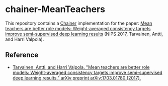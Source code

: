 # chainer-MeanTeachers

This repository contains a [Chainer](https://chainer.org/) implementation for the paper: [Mean teachers are better role models: Weight-averaged consistency targets improve semi-supervised deep learning results](https://arxiv.org/abs/1703.01780) (NIPS 2017, Tarvainen, Antti, and Harri Valpola).

## Reference

- [Tarvainen, Antti, and Harri Valpola. "Mean teachers are better role models: Weight-averaged consistency targets improve semi-supervised deep learning results." arXiv preprint arXiv:1703.01780 (2017).](https://arxiv.org/abs/1703.01780)
